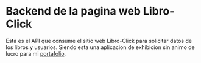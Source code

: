 # Backend de la pagina web Libro-Click

Esta es el API que consume el sitio web Libro-Click para solicitar datos de los libros y usuarios.
Siendo esta una aplicacion de exhibicion sin animo de lucro para mi [portafolio](https://juanpamarquez.github.io/portfolio/).